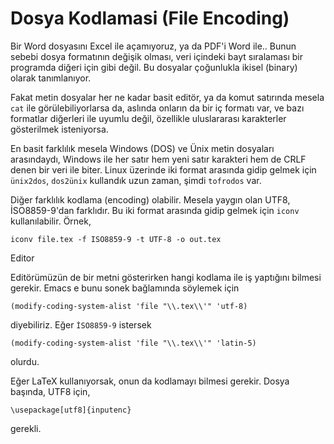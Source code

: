 # Dosya Kodlamasi (File Encoding)

Bir Word dosyasını Excel ile açamıyoruz, ya da PDF'i Word ile.. Bunun
sebebi dosya formatının değişik olması, veri içindeki bayt sıralaması
bir programda diğeri için gibi değil. Bu dosyalar çoğunlukla ikisel
(binary) olarak tanımlanıyor.

Fakat metin dosyalar her ne kadar basit editör, ya da komut satırında
mesela `cat` ile görülebiliyorlarsa da, aslında onların da bir iç
formatı var, ve bazı formatlar diğerleri ile uyumlu değil, özellikle
uluslararası karakterler gösterilmek isteniyorsa.

En basit farklılık mesela Windows (DOS) ve Ünix metin dosyaları
arasındaydı, Windows ile her satır hem yeni satır karakteri hem de
CRLF denen bir veri ile biter. Linux üzerinde iki format arasında
gidip gelmek için `ünix2dos`, `dos2ünix` kullandık uzun zaman, şimdi
`tofrodos` var.

Diğer farklılık kodlama (encoding) olabilir. Mesela yaygın olan UTF8,
İSO8859-9'dan farklıdır. Bu iki format arasında gidip gelmek için
`iconv` kullanılabilir. Örnek,

```
iconv file.tex -f ISO8859-9 -t UTF-8 -o out.tex
```

Editor

Editörümüzün de bir metni gösterirken hangi kodlama ile iş yaptığını
bilmesi gerekir. Emacs e bunu sonek bağlamında söylemek  için

```
(modify-coding-system-alist 'file "\\.tex\\'" 'utf-8)
```

diyebiliriz. Eğer `İSO8859-9` istersek

```
(modify-coding-system-alist 'file "\\.tex\\'" 'latin-5)
```

olurdu.

Eğer LaTeX kullanıyorsak, onun da kodlamayı bilmesi gerekir. Dosya başında, UTF8 için,


```
\usepackage[utf8]{inputenc}
```

gerekli.











